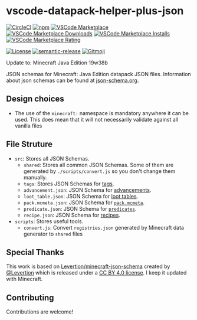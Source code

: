 # vscode-datapack-helper-plus-json

[![CircleCI](https://img.shields.io/circleci/build/github/SPGoding/vscode-datapack-helper-plus-json.svg?logo=circleci&style=flat-square)](https://circleci.com/gh/SPGoding/vscode-datapack-helper-plus-json)
[![npm](https://img.shields.io/npm/v/datapack-helper-plus-json.svg?logo=npm&style=flat-square)](https://npmjs.com/package/datapack-helper-plus-json)
[![VSCode Marketplace](https://img.shields.io/visual-studio-marketplace/v/SPGoding.datapack-helper-plus-json.svg?style=flat-square)](https://marketplace.visualstudio.com/items?itemName=SPGoding.datapack-helper-plus-json)
[![VSCode Marketplace Downloads](https://img.shields.io/visual-studio-marketplace/d/SPGoding.datapack-helper-plus-json.svg?style=flat-square)](https://marketplace.visualstudio.com/items?itemName=SPGoding.datapack-helper-plus-json)
[![VSCode Marketplace Installs](https://img.shields.io/visual-studio-marketplace/i/SPGoding.datapack-helper-plus-json.svg?style=flat-square)](https://marketplace.visualstudio.com/items?itemName=SPGoding.datapack-helper-plus-json)
[![VSCode Marketplace Rating](https://img.shields.io/visual-studio-marketplace/stars/SPGoding.datapack-helper-plus-json.svg?style=flat-square)](https://marketplace.visualstudio.com/items?itemName=SPGoding.datapack-helper-plus-json)

[![License](https://img.shields.io/github/license/SPGoding/vscode-datapack-helper-plus-json.svg?style=flat-square)](https://github.com/SPGoding/vscode-datapack-helper-plus-json/blob/master/LICENSE)
[![semantic-release](https://img.shields.io/badge/%20%20%F0%9F%93%A6%F0%9F%9A%80-semantic--release-e10079.svg?style=flat-square)](https://github.com/semantic-release/semantic-release)
[![Gitmoji](https://img.shields.io/badge/gitmoji-%20😜%20😍-FFDD67.svg?style=flat-square)](https://gitmoji.carloscuesta.me/)

Update to: Minecraft Java Edition 19w38b

JSON schemas for Minecraft: Java Edition datapack JSON files. Information about json schemas can be found at [json-schema.org](http://json-schema.org/).

## Design choices

-   The use of the `minecraft:` namespace is mandatory anywhere it can be used.
    This does mean that it will not necessarily validate against all vanilla
    files

## File Struture

- `src`: Stores all JSON Schemas.
    - `shared`: Stores all common JSON Schemas. Some of them are generated by `./scripts/convert.js` so you don't change them manually.
    - `tags`: Stores JSON Schemas for [tags](https://minecraft.gamepedia.com/Tag).
    - `advancement.json`: JSON Schema for [advancements](https://minecraft.gamepedia.com/Advancements).
    - `loot_table.json`: JSON Schema for [loot tables](https://minecraft.gamepedia.com/Loot_table).
    - `pack.mcmeta.json`: JSON Schema for [`pack.mcmeta`](https://minecraft.gamepedia.com/Data_pack#pack.mcmeta).
    - `predicate.json`: JSON Schema for [`predicates`](https://minecraft.gamepedia.com/Predicate).
    - `recipe.json`: JSON Schema for [recipes](https://minecraft.gamepedia.com/Recipe).
- `scripts`: Stores useful tools.
    - `convert.js`: Convert `registries.json` generated by Minecraft data generator to `shared` files
    
## Special Thanks

This work is based on [Levertion/minecraft-json-schema](https://github.com/Levertion/minecraft-json-schema) created by [@Levertion](https://github.com/Levertion) which is released under a [CC BY 4.0 license](https://creativecommons.org/licenses/by/4.0/). I keep it updated with Minecraft.

## Contributing

Contributions are welcome!
